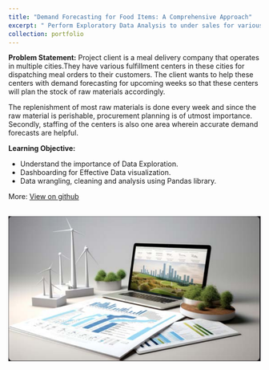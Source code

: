 ```yaml
---
title: "Demand Forecasting for Food Items: A Comprehensive Approach"
excerpt: " Perform Exploratory Data Analysis to under sales for various products in a store."
collection: portfolio
---
```


**Problem Statement:**
Project client is a meal delivery company that operates in multiple cities.They have various fulfillment centers in these cities for dispatching meal orders to their customers. The client wants to help these centers with demand forecasting for upcoming weeks so that these centers will plan the stock of raw materials accordingly.

The replenishment of most raw materials is done every week and since the raw material is perishable, procurement planning is of utmost importance. Secondly, staffing of the centers is also one area
wherein accurate demand forecasts are helpful.

**Learning Objective:**
<ul>
<li>Understand the importance of Data Exploration.</li>
<li>Dashboarding for Effective Data visualization.</li>
<li>Data wrangling, cleaning and analysis using Pandas library.</li>
</ul>

More: [View on github](https://github.com/Coolinglass/Exploratory-Data-Analysis/blob/main/Exploratory_Data_Analysis_(EDA).ipynb)

<br/><img src='/images/Port-3.png'>
